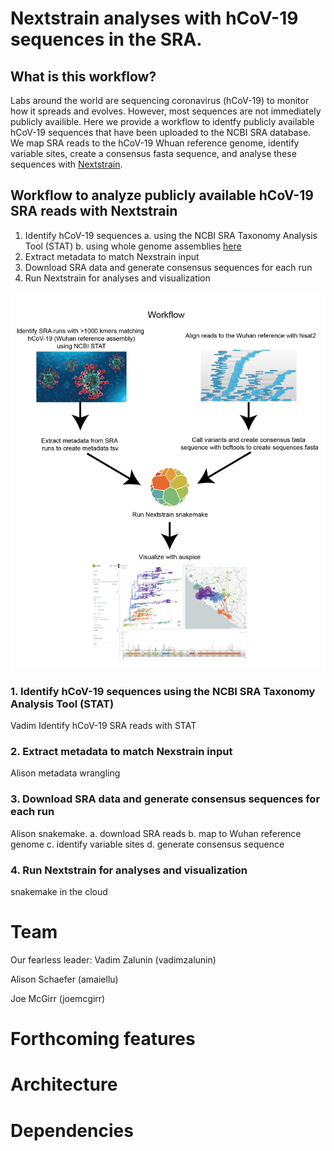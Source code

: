 # Nextstrain analyses with hCoV-19 sequences in the SRA.

## What is this workflow?
Labs around the world are sequencing coronavirus (hCoV-19) to monitor how it spreads and evolves. However, most sequences are not immediately publicly availible. Here we provide a workflow to identfy publicly available hCoV-19 sequences that have been uploaded to the NCBI SRA database. We map SRA reads to the hCoV-19 Whuan reference genome, identify variable sites, create a consensus fasta sequence, and analyse these sequences with [Nextstrain](https://github.com/nextstrain/ncov).

## Workflow to analyze publicly available hCoV-19 SRA reads with Nextstrain
1. Identify hCoV-19 sequences 
a. using the NCBI SRA Taxonomy Analysis Tool (STAT)
b. using whole genome assemblies [here](https://www.ncbi.nlm.nih.gov/core/assets/genbank/files/ncov-sequences.yaml)
2. Extract metadata to match Nexstrain input
3. Download SRA data and generate consensus sequences for each run
4. Run Nextstrain for analyses and visualization


![alt text](https://github.com/NCBI-Codeathons/Automating-tools-to-search-and-analyze-large-genome-sequence-repositories/blob/master/workflow-01.png "Logo Title Text 1")


### 1. Identify hCoV-19 sequences using the NCBI SRA Taxonomy Analysis Tool (STAT)
Vadim Identify hCoV-19 SRA reads with STAT
### 2. Extract metadata to match Nexstrain input
Alison metadata wrangling
### 3. Download SRA data and generate consensus sequences for each run
Alison snakemake. 
a. download SRA reads
b. map to Wuhan reference genome
c. identify variable sites
d. generate consensus sequence
### 4. Run Nextstrain for analyses and visualization
snakemake in the cloud

# Team
Our fearless leader: Vadim Zalunin (vadimzalunin)

Alison Schaefer (amaiellu)

Joe McGirr (joemcgirr)

# Forthcoming features

# Architecture

# Dependencies
